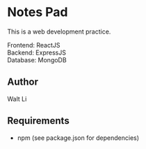 # Notes Pad
This is a web development practice.

Frontend: ReactJS  
Backend: ExpressJS  
Database: MongoDB

## Author
Walt Li

## Requirements
- npm (see package.json for dependencies)